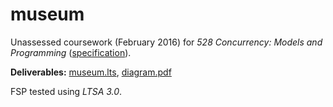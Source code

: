 # museum

Unassessed coursework (February 2016) for _528 Concurrency: Models and Programming_ ([specification](spec.pdf)).

__Deliverables:__ [museum.lts](museum.lts), [diagram.pdf](diagram.pdf)

FSP tested using _LTSA 3.0_.
